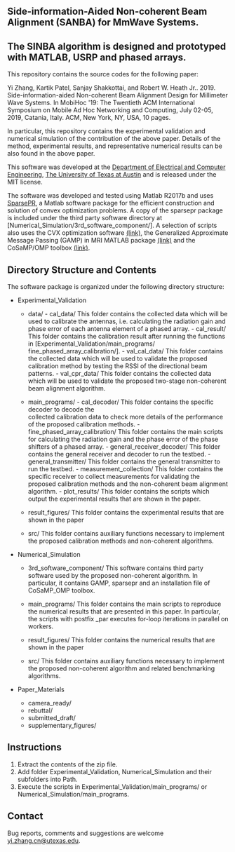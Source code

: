 ## Side-information-Aided Non-coherent Beam Alignment (SANBA) for MmWave Systems. 
## The SINBA algorithm is designed and prototyped with MATLAB, USRP and phased arrays.

This repository contains the source codes for the following paper:
 
Yi Zhang, Kartik Patel, Sanjay Shakkottai, and Robert W. Heath Jr.. 2019. 
Side-information-aided Non-coherent Beam Alignment Design for Millimeter 
Wave Systems. In MobiHoc '19: The Twentieth ACM International Symposium on
Mobile Ad Hoc Networking and Computing, July 02-05, 2019, Catania, Italy.
ACM, New York, NY, USA, 10 pages.

In particular, this repository contains the experimental validation and 
numerical simulation of the contribution of the above paper. Details of the
method, experimental results, and representative numerical results can be 
also found in the above paper.

This software was developed at the [Department of Electrical and Computer 
Engineering][UT_ECE], [The University of Texas at Austin][UT_Austin] 
and is released under the MIT license. 

The software was developed and tested using Matlab R2017b and uses 
[SparsePR][SparsePR], a Matlab software package for the efficient 
construction and solution of convex optimization problems. A copy of the 
sparsepr package is included under the third party software directory 
at [Numerical_Simulation/3rd_software_component/]. A selection of scripts 
also uses the CVX optimization software [(link)][cvx], the Generalized 
Approximate Message Passing (GAMP) in MRI MATLAB package [(link)][GAMP] and
the CoSaMP/OMP toolbox [(link)][OMP].


## Directory Structure and Contents

The software package is organized under the following directory structure:
- Experimental_Validation    
     - data/
            - cal_data/
              This folder contains the collected data which will be used to
              calibrate the antennas, i.e. calculating the radiation gain 
              and phase error of each antenna element of a phased array.
            - cal_result/ 
              This folder contains the calibration result after running the 
              functions in [Experimental_Validation/main_programs/
              fine_phased_array_calibration/].
            - val_cal_data/ 
              This folder contains the collected data which will be used to
              validate the proposed calibration method by testing the
              RSSI of the directional beam patterns.
            - val_cpr_data/ 
              This folder contains the collected data which will be used to
              validate the proposed two-stage non-coherent beam alignment
              algorithm.

     - main_programs/
            - cal_decoder/
              This folder contains the specific decoder to decode the  
              collected calibration data to check more details of the 
              performance of the proposed calibration methods.
            - fine_phased_array_calibration/
              This folder contains the main scripts for calculating the
              radiation gain and the phase error of the phase shifters of a
              phased array.
            - general_receiver_decoder/
              This folder contains the general receiver and decoder to run
              the testbed.
            - general_transmitter/
              This folder contains the general transmitter to run the 
              testbed.
            - measurement_collection/
              This folder contains the specific receiver to collect 
              measurements for validating the proposed calibration methods 
              and the non-coherent beam alignment algorithm.
            - plot_results/
              This folder contains the scripts which output the 
              experimental results that are shown in the paper.

     - result_figures/
       This folder contains the experimental results that are shown in the
       paper

     - src/
       This folder contains auxiliary functions necessary to implement the 
       proposed calibration methods and non-coherent algorithms.

- Numerical_Simulation  
     - 3rd_software_component/
       This software contains third party software used by the proposed 
       non-coherent algorithm. In particular, it contains GAMP, sparsepr 
       and an installation file of CoSaMP_OMP toolbox. 

     - main_programs/
       This folder contains the main scripts to reproduce the numerical 
       results that are presented in this paper. In particular, the 
       scripts with postfix _par executes for-loop iterations in parallel 
       on workers.

     - result_figures/
       This folder contains the numerical results that are shown in the
       paper   

     - src/
       This folder contains auxiliary functions necessary to implement the 
       proposed non-coherent algorithm and related benchmarking algorithms.


- Paper_Materials
     - camera_ready/
     - rebuttal/
     - submitted_draft/
     - supplementary_figures/

## Instructions

1. Extract the contents of the zip file.
2. Add folder Experimental_Validation, Numerical_Simulation and their 
   subfolders into Path.
3. Execute the scripts in Experimental_Validation/main_programs/ or 
   Numerical_Simulation/main_programs.


## Contact

Bug reports, comments and suggestions are welcome 
yi.zhang.cn@utexas.edu.


[UT_Austin]: https://www.utexas.edu/
[UT_ECE]: http://www.ece.utexas.edu/
[cvx]: http://cvxr.com/cvx/
[GAMP]: https://sourceforge.net/projects/gampmatlab/
[OMP]: https://www.mathworks.com/matlabcentral/fileexchange/32402-cosamp-and-omp-for-sparse-recovery
[SparsePR]: https://bitbucket.org/charms/sparsepr/
[tfocs]: http://cvxr.com/tfocs/

